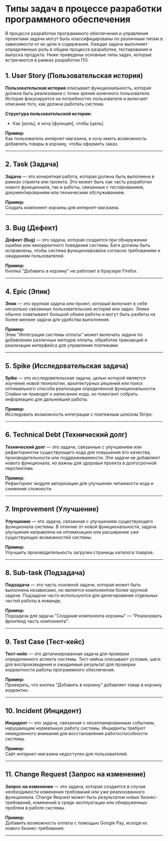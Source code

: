 # Типы задач в процессе разработки программного обеспечения

В процессе разработки программного обеспечения и управления проектами задачи могут быть классифицированы по различным типам в зависимости от их цели и содержания. Каждая задача выполняет определенную роль в общем процессе разработки, тестирования и выпуска продукта. Ниже приведены основные типы задач, которые встречаются в рамках разработки ПО.

## 1. **User Story (Пользовательская история)**

**Пользовательская история** описывает функциональность, которая должна быть реализована с точки зрения конечного пользователя. История фокусируется на потребностях пользователя и включает описание того, как должна работать система.

**Структура пользовательской истории:**
- Как [роль], я хочу [функция], чтобы [цель].

**Пример:**  
Как пользователь интернет-магазина, я хочу иметь возможность добавлять товары в корзину, чтобы оформить заказ.

---

## 2. **Task (Задача)**

**Задача** — это конкретная работа, которая должна быть выполнена в рамках спринта или проекта. Это может быть как часть разработки нового функционала, так и работы, связанные с тестированием, документированием или техническим обслуживанием.

**Пример:**  
Создать компонент корзины для интернет-магазина.

---

## 3. **Bug (Дефект)**

**Дефект (Bug)** — это задача, которая создается при обнаружении ошибки или некорректного поведения системы. Баги должны быть исправлены, чтобы система функционировала согласно требованиям и ожиданиям пользователей.

**Пример:**  
Кнопка "Добавить в корзину" не работает в браузере Firefox.

---

## 4. **Epic (Эпик)**

**Эпик** — это крупная задача или проект, который включает в себя несколько связанных пользовательских историй или задач. Эпики обычно охватывают большой объем работы и могут быть разбиты на более мелкие задачи для удобства выполнения.

**Пример:**  
Эпик "Интеграция системы оплаты" может включать задачи по добавлению различных методов оплаты, обработке транзакций и реализации интерфейса для управления платежами.

---

## 5. **Spike (Исследовательская задача)**

**Spike** — это исследовательская задача, целью которой является изучение новой технологии, архитектурных решений или поиск оптимального способа реализации определенной функциональности. Спайки не приводят к написанию кода, но помогают собрать информацию для дальнейшей работы.

**Пример:**  
Исследовать возможность интеграции с платежным шлюзом Stripe.

---

## 6. **Technical Debt (Технический долг)**

**Технический долг** — это задачи, связанные с улучшением или рефакторингом существующего кода для повышения его качества, производительности или поддерживаемости. Эти задачи не добавляют нового функционала, но важны для здоровья проекта в долгосрочной перспективе.

**Пример:**  
Рефакторинг модуля авторизации для улучшения читаемости кода и снижения сложности.

---

## 7. **Improvement (Улучшение)**

**Улучшение** — это задача, связанная с улучшением существующего функционала системы. В отличие от новой функциональности, задача улучшения направлена на оптимизацию или расширение уже существующих возможностей системы.

**Пример:**  
Улучшить производительность загрузки страницы каталога товаров.

---

## 8. **Sub-task (Подзадача)**

**Подзадача** — это часть основной задачи, которая может быть выполнена независимо, но является компонентом более крупной задачи. Подзадачи часто используются для делегирования отдельных частей работы в команде.

**Пример:**  
Подзадача для задачи "Создание компонента корзины" — "Реализовать фронтенд часть компонента".

---

## 9. **Test Case (Тест-кейс)**

**Тест-кейс** — это детализированная задача для проверки определенного аспекта системы. Тест-кейсы описывают условия, шаги для воспроизведения и ожидаемый результат для проверки корректности работы программного обеспечения.

**Пример:**  
Проверить, что кнопка "Добавить в корзину" добавляет товар в корзину корректно.

---

## 10. **Incident (Инцидент)**

**Инцидент** — это задача, связанная с незапланированным событием, нарушающим нормальную работу системы. Инциденты требуют немедленного внимания для восстановления работоспособности системы.

**Пример:**  
Сайт интернет-магазина недоступен для пользователей.

---

## 11. **Change Request (Запрос на изменение)**

**Запрос на изменение** — это задача, которая создается в случае необходимости изменения требований или уже реализованного функционала. Change Request может быть результатом новых бизнес-требований, изменений в среде эксплуатации или обнаруженных проблем в работе системы.

**Пример:**  
Добавить возможность оплаты с помощью Google Pay, исходя из нового бизнес-требования.

---

